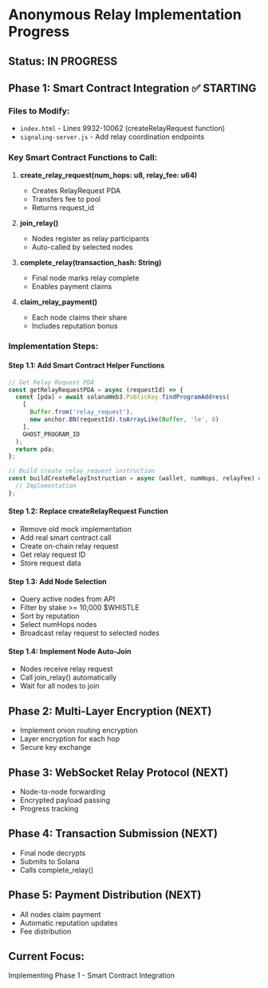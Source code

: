 # Anonymous Relay Implementation Progress

## Status: IN PROGRESS

## Phase 1: Smart Contract Integration ✅ STARTING

### Files to Modify:
- `index.html` - Lines 9932-10062 (createRelayRequest function)
- `signaling-server.js` - Add relay coordination endpoints

### Key Smart Contract Functions to Call:

1. **create_relay_request(num_hops: u8, relay_fee: u64)**
   - Creates RelayRequest PDA
   - Transfers fee to pool
   - Returns request_id

2. **join_relay()**
   - Nodes register as relay participants
   - Auto-called by selected nodes

3. **complete_relay(transaction_hash: String)**
   - Final node marks relay complete
   - Enables payment claims

4. **claim_relay_payment()**
   - Each node claims their share
   - Includes reputation bonus

### Implementation Steps:

#### Step 1.1: Add Smart Contract Helper Functions
```javascript
// Get Relay Request PDA
const getRelayRequestPDA = async (requestId) => {
  const [pda] = await solanaWeb3.PublicKey.findProgramAddress(
    [
      Buffer.from('relay_request'),
      new anchor.BN(requestId).toArrayLike(Buffer, 'le', 8)
    ],
    GHOST_PROGRAM_ID
  );
  return pda;
};

// Build create_relay_request instruction
const buildCreateRelayInstruction = async (wallet, numHops, relayFee) => {
  // Implementation
};
```

#### Step 1.2: Replace createRelayRequest Function
- Remove old mock implementation
- Add real smart contract call
- Create on-chain relay request
- Get relay request ID
- Store request data

#### Step 1.3: Add Node Selection
- Query active nodes from API
- Filter by stake >= 10,000 $WHISTLE
- Sort by reputation
- Select numHops nodes
- Broadcast relay request to selected nodes

#### Step 1.4: Implement Node Auto-Join
- Nodes receive relay request
- Call join_relay() automatically
- Wait for all nodes to join

## Phase 2: Multi-Layer Encryption (NEXT)
- Implement onion routing encryption
- Layer encryption for each hop
- Secure key exchange

## Phase 3: WebSocket Relay Protocol (NEXT)
- Node-to-node forwarding
- Encrypted payload passing
- Progress tracking

## Phase 4: Transaction Submission (NEXT)
- Final node decrypts
- Submits to Solana
- Calls complete_relay()

## Phase 5: Payment Distribution (NEXT)
- All nodes claim payment
- Automatic reputation updates
- Fee distribution

## Current Focus:
Implementing Phase 1 - Smart Contract Integration

